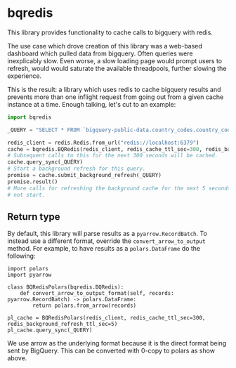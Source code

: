 # bqredis

This library provides functionality to cache calls to bigquery with redis.

The use case which drove creation of this library was a web-based dashboard
which pulled data from bigquery. Often queries were inexplicably slow. Even
worse, a slow loading page would prompt users to refresh, would would saturate
the available threadpools, further slowing the experience.

This is the result: a library which uses redis to cache bigquery results and
prevents more than one inflight request from going out from a given cache
instance at a time. Enough talking, let's cut to an example:

```python
import bqredis

_QUERY = "SELECT * FROM `bigquery-public-data.country_codes.country_codes` ORDER BY alpha_3_code DESC LIMIT 10"

redis_client = redis.Redis.from_url("redis://localhost:6379")
cache = bqredis.BQRedis(redis_client, redis_cache_ttl_sec=300, redis_background_refresh_ttl_sec=5)
# Subsequent calls to this for the next 300 seconds will be cached.
cache.query_sync(_QUERY)
# Start a background refresh for this query.
promise = cache.submit_background_refresh(_QUERY)
promise.result()
# More calls for refreshing the background cache for the next 5 seconds will
# not start.
```

## Return type
By default, this library will parse results as a `pyarrow.RecordBatch`. To
instead use a different format, override the `convert_arrow_to_output` method.
For example, to have results as a `polars.DataFrame` do the following:

```
import polars
import pyarrow

class BQRedisPolars(bqredis.BQRedis):
    def convert_arrow_to_output_format(self, records: pyarrow.RecordBatch) -> polars.DataFrame:
        return polars.from_arrow(records)

pl_cache = BQRedisPolars(redis_client, redis_cache_ttl_sec=300, redis_background_refresh_ttl_sec=5)
pl_cache.query_sync(_QUERY)
```

We use arrow as the underlying format because it is the direct format being
sent by BigQuery. This can be converted with 0-copy to polars as show above.
